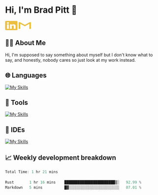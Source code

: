 # Hi, I'm Brad Pitt 👋


<a href="https://www.linkedin.com/in/mathias-mauraisin/" target="blank"><img align="center" src="./icons/linkedin.svg" alt="https://www.linkedin.com/in/mathias-mauraisin/" height="30" width="40" /></a>
<a href="mailto:mathias.mauraisin.pro@gmail.com" target="blank"><img align="center" src="./icons/gmail.svg" alt="redrew" height="30" width="40" /></a>




<!-- ![snap](images/Snap_dark.png?raw=true) -->
<!-- ![snap](images/Snap_dark_bg.png?raw=true) -->


<!-- [![My Skills](https://skillicons.dev/icons?i=c,cpp,html,css,js,ts,)](https://skillicons.dev) -->

## 🙋‍♂️&nbsp;About Me

Hi, I'm supposed to say something about myself but I don't know what to say, and honestly, nobody cares so just look at my work instead.

## 🌐&nbsp;Languages

<!-- <img src="./icons_2.svg"> -->


[![My Skills](https://skillicons.dev/icons?i=c,cpp,ts,html,css,markdown,java,php,&perline=10)](https://skillicons.dev)

<!-- ## 📕&nbsp;Frameworks and Libraries for Web Development

[![My Skills](https://skillicons.dev/icons?i=react,tailwind,materialui,nestjs,postgres,express,nodejs,figma,vercel,&perline=10)](https://skillicons.dev) -->

## 🔧&nbsp;Tools 

[![My Skills](https://skillicons.dev/icons?i=git,github,linux,docker,kubernetes&perline=9)](https://skillicons.dev)

## 📝&nbsp;IDEs

[![My Skills](https://skillicons.dev/icons?i=vscode,neovim&perline=9)](https://skillicons.dev)

## 📈&nbsp;Weekly development breakdown

<!-- [![mamaurai's 42 stats](https://badge42.vercel.app/api/v2/cl1l4qz93000609l4yixitcl4/stats?cursusId=21&coalitionId=45)](https://github.com/JaeSeoKim/badge42) -->





<!--START_SECTION:waka-->

```rust
Total Time: 1 hr 21 mins

Rust       1 hr 16 mins    ███████████████████████▒░   92.99 %
Markdown   5 mins          █▓░░░░░░░░░░░░░░░░░░░░░░░   07.01 %
```

<!--END_SECTION:waka-->


